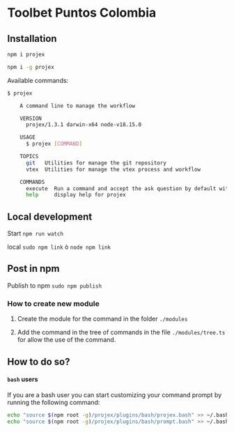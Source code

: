 # Toolbet Puntos Colombia

## Installation

```bash
npm i projex

npm i -g projex
```

Available commands:

```bash
$ projex

    A command line to manage the workflow

    VERSION
      projex/1.3.1 darwin-x64 node-v18.15.0

    USAGE
      $ projex [COMMAND]

    TOPICS
      git   Utilities for manage the git repository
      vtex  Utilities for manage the vtex process and workflow

    COMMANDS
      execute  Run a command and accept the ask question by default with yes "y"
      help     display help for projex

```

## Local development

Start `npm run watch`

local `sudo npm link` ò `node npm link`

## Post in npm

Publish to npm `sudo npm publish`

### How to create new module

1. Create the module for the command in the folder `./modules`

2. Add the command in the tree of commands in the file `./modules/tree.ts` for allow the use of the command.

## How to do so?

#### `bash` users

If you are a bash user you can start customizing your command prompt by running the following command:

```sh
echo "source $(npm root -g)/projex/plugins/bash/projex.bash" >> ~/.bashrc
echo "source $(npm root -g)/projex/plugins/bash/prompt.bash" >> ~/.bashrc
```
